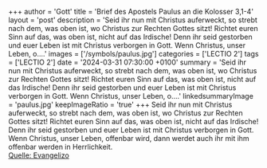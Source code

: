 +++
author = 'Gott'
title = 'Brief des Apostels Paulus an die Kolosser 3,1-4'
layout = 'post'
description = 'Seid ihr nun mit Christus auferweckt, so strebt nach dem, was oben ist, wo Christus zur Rechten Gottes sitzt! Richtet euren Sinn auf das, was oben ist, nicht auf das Irdische! Denn ihr seid gestorben und euer Leben ist mit Christus verborgen in Gott. Wenn Christus, unser Leben, o....'
images = ['/symbols/paulus.jpg']
categories = ['LECTIO 2']
tags = ['LECTIO 2']
date = '2024-03-31 07:30:00 +0100'
summary = 'Seid ihr nun mit Christus auferweckt, so strebt nach dem, was oben ist, wo Christus zur Rechten Gottes sitzt! Richtet euren Sinn auf das, was oben ist, nicht auf das Irdische! Denn ihr seid gestorben und euer Leben ist mit Christus verborgen in Gott. Wenn Christus, unser Leben, o....'
linkedsummaryImage = 'paulus.jpg'
keepImageRatio = 'true'
+++
Seid ihr nun mit Christus auferweckt, so strebt nach dem, was oben ist, wo Christus zur Rechten Gottes sitzt!
Richtet euren Sinn auf das, was oben ist, nicht auf das Irdische!
Denn ihr seid gestorben und euer Leben ist mit Christus verborgen in Gott.
Wenn Christus, unser Leben, offenbar wird, dann werdet auch ihr mit ihm offenbar werden in Herrlichkeit.<!--more--><br> [Quelle: Evangelizo](https://evangeliumtagfuertag.org/DE/gospel)